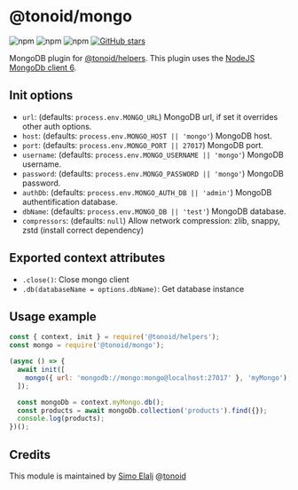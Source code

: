 # @tonoid/mongo

![npm](https://img.shields.io/npm/dt/@tonoid/mongo.svg) ![npm](https://img.shields.io/npm/v/@tonoid/mongo.svg) ![npm](https://img.shields.io/npm/l/@tonoid/mongo.svg)
[![GitHub stars](https://img.shields.io/github/stars/melalj/tonoid-mongo.svg?style=social&label=Star&maxAge=2592003)](https://github.com/melalj/tonoid-mongo)

MongoDB plugin for [@tonoid/helpers](https://github.com/melalj/tonoid-helpers).
This plugin uses the [NodeJS MongoDb client 6](https://www.npmjs.com/package/mongodb).

## Init options

- `url`: (defaults: `process.env.MONGO_URL`) MongoDB url, if set it overrides other auth options.
- `host`: (defaults: `process.env.MONGO_HOST || 'mongo'`) MongoDB host.
- `port`: (defaults: `process.env.MONGO_PORT || 27017`) MongoDB port.
- `username`: (defaults: `process.env.MONGO_USERNAME || 'mongo'`) MongoDB username.
- `password`: (defaults: `process.env.MONGO_PASSWORD || 'mongo'`) MongoDB password.
- `authDb`: (defaults: `process.env.MONGO_AUTH_DB || 'admin'`) MongoDB authentification database.
- `dbName`: (defaults: `process.env.MONGO_DB || 'test'`) MongoDB database.
- `compressors`: (defaults: `null`) Allow network compression: zlib, snappy, zstd (install correct dependency)

## Exported context attributes

- `.close()`: Close mongo client
- `.db(databaseName = options.dbName)`: Get database instance

## Usage example

```js
const { context, init } = require('@tonoid/helpers');
const mongo = require('@tonoid/mongo');

(async () => {
  await init([
    mongo({ url: 'mongodb://mongo:mongo@localhost:27017' }, 'myMongo'),
  ]);

  const mongoDb = context.myMongo.db();
  const products = await mongoDb.collection('products').find({});
  console.log(products);
})();

```

## Credits

This module is maintained by [Simo Elalj](https://twitter.com/simoelalj) @[tonoid](https://www.tonoid.com)
